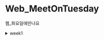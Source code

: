 # Web_MeetOnTuesday
웹_화요일에만나요

<details>
**<summary>week1</summary>**
<div markdown="1">

# UMC-Week 1 Mission
# AirBnB-Clonecoding

## 🔥 미션

---

1. 학습한 HTML, CSS의 개념을 모두 사용하여 **서비스를 하나 클론코딩** 해오기
    - [넷플릭스](https://www.netflix.com/kr/)
    - [번개장터](https://m.bunjang.co.kr/)
    - [마켓컬리](https://www.kurly.com/shop/main/index.php)
    - [에어비엔비](https://www.airbnb.co.kr/)
    - [원티드](https://www.wanted.co.kr/)
    - [인프런](https://www.inflearn.com/)

[ 클론코딩 미션 팁 ]

- 먼저 화면 리스트를 나열하고, 중요해 보이는 화면 순으로 작업을 시작합니다. 유튜브를 예시로 들면 맨 처음 나오는 홈 화면, 동영상 상세 보기화면, 좋아요 표시한 화면 등이 있고, '나는 홈화면 → 상세보기 화면 → 좋아요 표시한 화면 순으로 작업해야지 !' 라고 본인만의 기준으로 순서를 정한 후 작업 합니다.

- 한 화면을 만들 때 html,css 80% javascript 20%로 작업을 합니다. 즉, 자바스크립트의 기능에 신경을 많이 쓰기보다 웹의 화면(html, css)을 보다 더 실제 서비스처럼 만드는 것에 집중합니다.

- 실제 이미지, 아이콘등을 보고싶다면 크롬 개발자도구 > 네트워크 탭에 접속하신 후 웹 페이지를 새로고침 해보시면 확인할 수 있습니다. 해당 데이터들을 사용한다면 더욱 더 실제 웹사이트 같아지겠죠 ~?

- 웹을 만들 때 큰 숲을 먼저 보고 그 후 나무를 본다는 느낌으로, 웹 사이트의 구조를 네모난 상자들의 집합들 이라 생각 하고, 큰 상자들 안에 작은 상자들이 어떻게 배치되어 있는 가를 먼저 파악을 하고 코드 작성을 시작합니다. (div에 border를 줘서 눈으로 직접 레이아웃을 확인해가며 작업 하면 좋아요 :D)

- 반응형 코딩까지 다루면 물론 좋지만, 기본 PC 화면 퍼블리싱 하는것에도 시간이 많이 부족할 것 이므로 반응형 코딩은 최소 화면을 3개 이상 만드신 후 시간이 남는다면 도전해보는 것을 추천합니다:)

## ⚡ 트러블 슈팅

---

<aside>
💡 실습하면서 생긴 문제들에 대해서, **이슈 - 문제 - 해결** 순서로 작성해주세요.

</aside>

<aside>
💡 스스로 해결하기 어렵다면? 스터디원들에게 도움을 요청하거나 **너디너리의 지식IN 채널에 질문**해보세요!

</aside>

- ⚡이슈 No.1 (예시, 서식만 복사하시고 지워주세요.)
    
    **`이슈`**
    
    👉 앱 실행 중에 노래 다음 버튼을 누르니까 앱이 종료되었다.
    
    **`문제`**
    
    👉 노래클래스의 데이터리스트의 Size를 넘어서 NullPointException이 발생하여 앱이 종료된 것이었다. 
    
    **`해결`**
    
    👉  노래 다음 버튼을 눌렀을 때 데이터리스트의 Size를 검사해 Size보다 넘어가려고 하면 다음으로 넘어가는 메서드를 실행시키지 않고, 첫 노래로 돌아가게끔 해결
    
    **`참고레퍼런스`**
    
    - 링크

</div>



</details>


